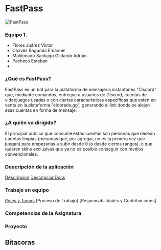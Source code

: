 # FastPass
![FastPass](raw.githubusercontent.com/EmaRCB/FastPass/main/Recursos/Logo.png)
### Equipo 1.
- Flores Juárez Víctor
- Chavez Bagundo Emanuel
- Maldonado Santiago Gildardo Adrián
- Pacheco Esteban
- 
### ¿Qué es FastPass?
FastPass es un bot para la plataforma de mensajería instantánea "Discord" que, mediante comandos, entregue a usuarios de Discord, cuentas de videojuegos usadas o con ciertas caracteristicas especificas que esten en venta en la plataforma "eldorado.gg", generando el link donde se alojen esas cuentas en forma de mensaje.

### ¿A quiên va dirigido?
El principal público que consume estas cuentas son personas que desean cuentas limpias (personas que, por agregar, no es la primera vez que juegan)  para empezarlas a subir desde 0 (o desde ciertos rangos), o que quieren skins exclusivas que ya no es posible conseguir con medios convencionales. 

### Descripción de la aplicación
[Descripcion](https://github.com/EmaRCB/FastPass/blob/main/Descripcion.md)
[DescripcionDocs](https://docs.google.com/document/d/1h3XbycyyqCcfgyYptjels2yNw-Z-6XSDhFHGLDsd8O4/edit?usp=sharing)

### Trabajo en equipo
[Roles y Tareas](https://github.com/EmaRCB/FastPass/blob/main/Roles%20y%20Tareas)
[Proceso de Trabajo]
[Responsabilidades y Contribuciones]

### Competencias de la Asignatura


### Proyecto







## Bitacoras 
